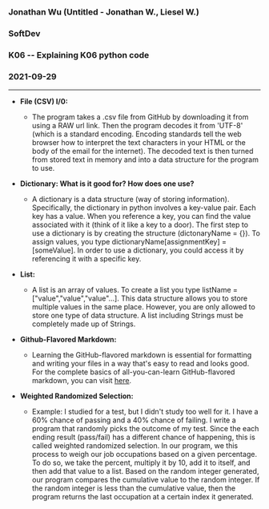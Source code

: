 <h3>Jonathan Wu (Untitled - Jonathan W., Liesel W.)  </h3>
<h3>SoftDev  </h3>
<h3>K06 -- Explaining K06 python code  </h3>
<h3>2021-09-29  </h3>

---

* __File (CSV) I/0:__ 
  * The program takes a .csv file from GitHub by downloading it from using a RAW url link. Then the program decodes it from 'UTF-8' 
  (which is a standard encoding. Encoding standards tell the web browser  how to interpret the text characters in your HTML or the body of the email for the 
  internet). The decoded text is then turned from stored text in memory and into a data structure for the program to use.
  
* __Dictionary: What is it good for? How does one use?__
  * A dictionary is a data structure (way of storing information). Specifically, the dictionary in python involves a key-value pair. Each key has a value. 
  When you reference a key, you can find the value associated with it (think of it like a key to a door). The first step to use a dictionary is by creating the 
  structure (dictonaryName = {}). To assign values, you type dictionaryName[assignmentKey] = [someValue]. In order to use a dictionary, you could access
  it by referencing it with a specific key.
  
* __List:__
  * A list is an array of values. To create a list you type listName = ["value","value","value"...]. This data structure allows you to store multiple values in
  the same place. However, you are only allowed to store one type of data structure. A list including Strings must be completely made up of Strings. 

* __Github-Flavored Markdown:__
  * Learning the GitHub-flavored markdown is essential for formatting and writing your files in a way that's easy to read and looks good. For the complete
  basics of all-you-can-learn GitHub-flavored markdown, you can visit [here](https://gist.github.com/cuonggt/9b7d08a597b167299f0d). 
  
* __Weighted Randomized Selection:__
  * Example: I studied for a test, but I didn't study too well for it. I have a 60% chance of passing and a 40% chance of failing. I write a program that randomly 
  picks the outcome of my test. Since the each ending result (pass/fail) has a different chance of happening, this is called weighted randomized selection. 
  In our program, we this process to weigh our job occupations based on a given percentage. To do so, we take the percent, multiply it by 10, 
  add it to itself, and then add that value to a list. Based on the random integer generated, our program compares the cumulative value to the random integer.
  If the random integer is less than the cumulative value, then the program returns the last occupation at a certain index it generated.
